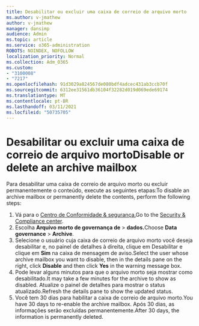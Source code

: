 ```yaml
---
title: Desabilitar ou excluir uma caixa de correio de arquivo morto
ms.author: v-jmathew
author: v-jmathew
manager: dansimp
audience: Admin
ms.topic: article
ms.service: o365-administration
ROBOTS: NOINDEX, NOFOLLOW
localization_priority: Normal
ms.collection: Adm_O365
ms.custom:
- "3100008"
- "7217"
ms.openlocfilehash: 91d3029a824567de080bdf4adcec431ab3ccb70f
ms.sourcegitcommit: 6312ee31561db36104f32282d019d069ede69174
ms.translationtype: MT
ms.contentlocale: pt-BR
ms.lasthandoff: 03/11/2021
ms.locfileid: "50735705"
---
```

# <a name="disable-or-delete-an-archive-mailbox"></a><span data-ttu-id="92de7-102">Desabilitar ou excluir uma caixa de correio de arquivo morto</span><span class="sxs-lookup"><span data-stu-id="92de7-102">Disable or delete an archive mailbox</span></span>

<span data-ttu-id="92de7-103">Para desabilitar uma caixa de correio de arquivo morto ou excluir permanentemente o conteúdo, execute as seguintes etapas:</span><span class="sxs-lookup"><span data-stu-id="92de7-103">To disable an archive mailbox or permanently delete the contents, perform the following steps:</span></span>

1. <span data-ttu-id="92de7-104">Vá para o [Centro de Conformidade & segurança.]( https://go.microsoft.com/fwlink/p/?linkid=2077143)</span><span class="sxs-lookup"><span data-stu-id="92de7-104">Go to the [Security & Compliance center]( https://go.microsoft.com/fwlink/p/?linkid=2077143).</span></span>
2. <span data-ttu-id="92de7-105">Escolha **Arquivo morto de governança de**  >  **dados.**</span><span class="sxs-lookup"><span data-stu-id="92de7-105">Choose **Data governance** > **Archive**.</span></span>
3. <span data-ttu-id="92de7-106">Selecione o usuário cuja caixa de correio de arquivo morto você  deseja desabilitar e, no painel de detalhes à direita, clique em Desabilitar e clique em **Sim** na caixa de mensagem de aviso.</span><span class="sxs-lookup"><span data-stu-id="92de7-106">Select the user whose archive mailbox you want to disable, then in the details pane on the right, click **Disable** and then click **Yes** in the warning message box.</span></span>
4. <span data-ttu-id="92de7-107">Pode levar alguns minutos para que o arquivo morto seja mostrar como desabilitado.</span><span class="sxs-lookup"><span data-stu-id="92de7-107">It may take a few minutes for the archive to show as disabled.</span></span> <span data-ttu-id="92de7-108">Atualize o painel de detalhes para mostrar o status atualizado.</span><span class="sxs-lookup"><span data-stu-id="92de7-108">Refresh the details pane to show the updated status.</span></span>
5. <span data-ttu-id="92de7-109">Você tem 30 dias para habilitar a caixa de correio de arquivo morto.</span><span class="sxs-lookup"><span data-stu-id="92de7-109">You have 30 days to re-enable the archive mailbox.</span></span> <span data-ttu-id="92de7-110">Após 30 dias, as informações serão excluídas permanentemente.</span><span class="sxs-lookup"><span data-stu-id="92de7-110">After 30 days, the information is permanently deleted.</span></span>
